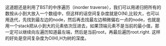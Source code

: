 这道题还是利用了BST的中序遍历（inorder traverse），我们可以用递归把所有的数按从小到大放入一个数组中，但这样的话空间复杂度就是O(N),比较大，也可以用迭代，先找到最左边的node，然后再去找最左边稍微偏右一点的node，也就是用一个stack把从小到大的元素依次压进去，如果顶端元素不是当前的最小值，那一定可以继续向左遍历知道最左端，然后是当前root，再最后遍历root.right. 这样的好处是空间复杂度为O(H),H为树的深度。